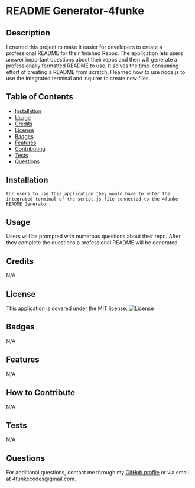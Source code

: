 # README Generator-4funke

  ## Description
  I created this project to make it easier for developers to create a professional README for their finished Repos. The application lets users answer important questions about their repos and then will generate a professionally formatted README to use. It solves the time-consuming effort of creating a README from scratch. I learned how to use node.js to use the integrated terminal and inquirer to create new files.

  ## Table of Contents
  - [Installation](#installation)
  - [Usage](#usage)
  - [Credits](#credits)
  - [License](#license)
  - [Badges](#badges)
  - [Features](#features)
  - [Contributing](#contributing)
  - [Tests](#tests)
  - [Questions](#questions)

  ## Installation
    For users to use this application they would have to enter the integrated terminal of the script.js file connected to the 4funke README Generator. 


  ## Usage
   Users will be prompted with numerous questions about their repo. After they complete the questions a professional README will be generated.


  ## Credits
  N/A 

  ## License
  This application is covered under the MIT license. [![License](https://img.shields.io/badge/License-MIT-blue.svg)](https://opensource.org/licenses/MIT)

  ## Badges
  N/A 

  ## Features
  N/A 

  ## How to Contribute
  N/A 

  ## Tests
  N/A 

  ## Questions
  For additional questions, contact me through my [GitHub profile](https://github.com/4FunkE) or via email at 4funkecodes@gmail.com.
